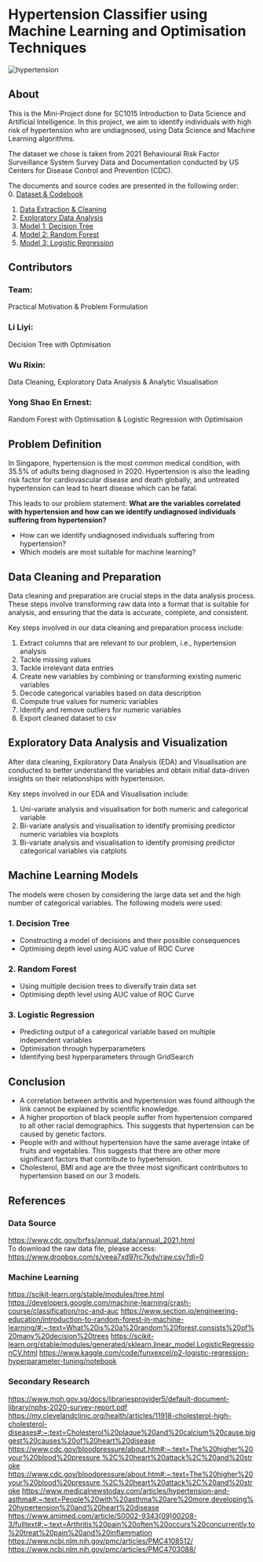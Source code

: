 # Hypertension Classifier using Machine Learning and Optimisation Techniques
![hypertension](https://user-images.githubusercontent.com/88404898/233834788-46a0b9cb-908b-4b1c-b60d-36fa5b22f859.png)
## About
This is the Mini-Project done for SC1015 Introduction to Data Science and Artificial Intelligence. In this project, we aim to identify individuals with high risk of hypertension who are undiagnosed, using Data Science and Machine Learning algorithms. 

The dataset we chose is taken from 2021 Behavioural Risk Factor Surveillance System Survey Data and Documentation conducted by US Centers for Disease Control and Prevention (CDC).

The documents and source codes are presented in the following order: </br>
0. [Dataset & Codebook](https://github.com/liliyigz/22S2-SC1015-Data-Science-and-AI/blob/fb70bf78bc8df25f8f94e35102d1b6af7729543a/0.%20%5BData%20Description%5D.pdf)
1. [Data Extraction & Cleaning](https://github.com/liliyigz/22S2-SC1015-Data-Science-and-AI/blob/bcf2ffa4efe45d0f024e1c2dc7efe0bb94fc290d/1.%20%5BData%20Extraction%20&%20Cleaning%5D.ipynb)
2. [Exploratory Data Analysis](https://github.com/liliyigz/22S2-SC1015-Data-Science-and-AI/blob/bcf2ffa4efe45d0f024e1c2dc7efe0bb94fc290d/2.%20%5BExploratory%20Data%20Analysis%20and%20Visualization%5D.ipynb)
3. [Model 1: Decision Tree](https://github.com/liliyigz/22S2-SC1015-Data-Science-and-AI/blob/bcf2ffa4efe45d0f024e1c2dc7efe0bb94fc290d/3.%20%5BModel%201:%20Decision%20Tree%5D.ipynb)
4. [Model 2: Random Forest](https://github.com/liliyigz/22S2-SC1015-Data-Science-and-AI/blob/bcf2ffa4efe45d0f024e1c2dc7efe0bb94fc290d/4.%20%5BModel%202:%20Random%20Forest%5D.ipynb)
5. [Model 3: Logistic Regression](https://github.com/liliyigz/22S2-SC1015-Data-Science-and-AI/blob/bcf2ffa4efe45d0f024e1c2dc7efe0bb94fc290d/5.%20%5BModel%203:%20Logistic%20Regression%5D.ipynb)


## Contributors
### Team:
Practical Motivation & Problem Formulation
### Li Liyi:
Decision Tree with Optimisation
### Wu Rixin:
Data Cleaning, Exploratory Data Analysis & Analytic Visualisation
### Yong Shao En Ernest:
Random Forest with Optimisation & Logistic Regression with Optimisaion

## Problem Definition
In Singapore, hypertension is the most common medical condition, with 35.5% of adults being diagnosed in 2020. Hypertension is also the leading risk factor for cardiovascular disease and death globally, and untreated hypertension can lead to heart disease which can be fatal. 

This leads to our problem statement: 
<b>What are the variables correlated with hypertension and how can we identify undiagnosed individuals suffering from hypertension?</b>
- How can we identify undiagnosed individuals suffering from hypertension?
- Which models are most suitable for machine learning?

## Data Cleaning and Preparation
<p>Data cleaning and preparation are crucial steps in the data analysis process. These steps involve transforming raw data into a format that is suitable for analysis, and ensuring that the data is accurate, complete, and consistent. </p>

Key steps involved in our data cleaning and preparation process include:
1. Extract columns that are relevant to our problem, i.e., hypertension analysis
2. Tackle missing values
3. Tackle irrelevant data entries
4. Create new variables by combining or transforming existing numeric variables
5. Decode categorical variables based on data description
6. Compute true values for numeric variables
7. Identify and remove outliers for numeric variables
8. Export cleaned dataset to csv

## Exploratory Data Analysis and Visualization
After data cleaning, Exploratory Data Analysis (EDA) and Visualisation are conducted to better understand the variables and obtain initial data-driven insights on their relationships with hypertension.

Key steps involved in our EDA and Visualisation include:
1. Uni-variate analysis and visualisation for both numeric and categorical variable
2. Bi-variate analysis and visualisation to identify promising predictor numeric variables via boxplots
3. Bi-variate analysis and visualisation to identify promising predictor categorical variables via catplots

## Machine Learning Models
The models were chosen by considering the large data set and the high number of categorical variables. The following models were used:

### 1. Decision Tree
- Constructing a model of decisions and their possible consequences
- Optimising depth level using AUC value of ROC Curve

### 2. Random Forest
- Using multiple decision trees to diversify train data set 
- Optimising depth level using AUC value of ROC Curve

### 3. Logistic Regression
- Predicting output of a categorical variable based on multiple independent variables
- Optimisation through hyperparameters
- Identifying best hyperparameters through GridSearch

## Conclusion
- A correlation between arthritis and hypertension was found although the link cannot be explained by scientific knowledge.
- A higher proportion of black people suffer from hypertension compared to all other racial demographics. This suggests that hypertension can be caused by genetic factors.
- People with and without hypertension have the same average intake of fruits and vegetables. This suggests that there are other more significant factors that contribute to hypertension.
- Cholesterol, BMI and age are the three most significant contributors to hypertension based on our 3 models. 

## References

### Data Source
https://www.cdc.gov/brfss/annual_data/annual_2021.html</br>
To download the raw data file, please access: https://www.dropbox.com/s/veea7xd97rc7kdv/raw.csv?dl=0

### Machine Learning
https://scikit-learn.org/stable/modules/tree.html
https://developers.google.com/machine-learning/crash-course/classification/roc-and-auc
https://www.section.io/engineering-education/introduction-to-random-forest-in-machine-learning/#:~:text=What%20is%20a%20random%20forest,consists%20of%20many%20decision%20trees
https://scikit-learn.org/stable/modules/generated/sklearn.linear_model.LogisticRegressionCV.html
https://www.kaggle.com/code/funxexcel/p2-logistic-regression-hyperparameter-tuning/notebook

### Secondary Research
https://www.moh.gov.sg/docs/librariesprovider5/default-document-library/nphs-2020-survey-report.pdf
https://my.clevelandclinic.org/health/articles/11918-cholesterol-high-cholesterol-diseases#:~:text=Cholesterol%20plaque%20and%20calcium%20cause,biggest%20causes%20of%20heart%20disease
https://www.cdc.gov/bloodpressure/about.htm#:~:text=The%20higher%20your%20blood%20pressure,%2C%20heart%20attack%2C%20and%20stroke
https://www.cdc.gov/bloodpressure/about.htm#:~:text=The%20higher%20your%20blood%20pressure,%2C%20heart%20attack%2C%20and%20stroke
https://www.medicalnewstoday.com/articles/hypertension-and-asthma#:~:text=People%20with%20asthma%20are%20more,developing%20hypertension%20and%20heart%20disease
https://www.amjmed.com/article/S0002-9343(09)00208-3/fulltext#:~:text=Arthritis%20pain%20often%20occurs%20concurrently,to%20treat%20pain%20and%20inflammation
https://www.ncbi.nlm.nih.gov/pmc/articles/PMC4108512/
https://www.ncbi.nlm.nih.gov/pmc/articles/PMC4703088/
